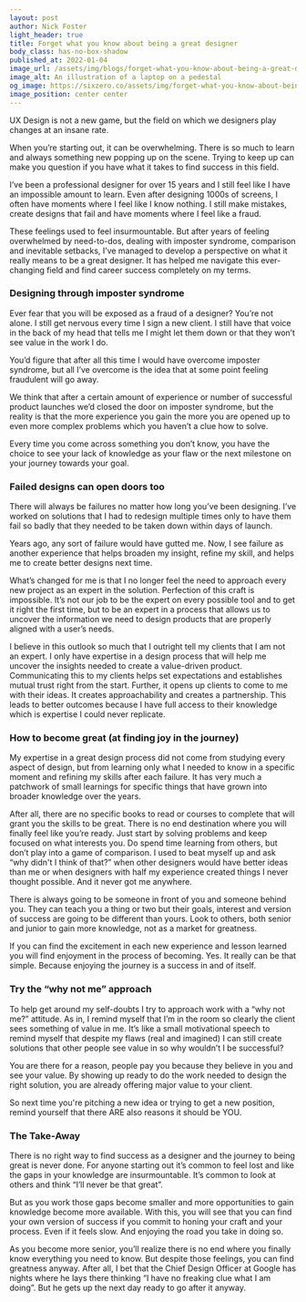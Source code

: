 ```yaml
---
layout: post
author: Nick Foster
light_header: true
title: Forget what you know about being a great designer
body_class: has-no-box-shadow
published_at: 2022-01-04
image_url: /assets/img/blogs/forget-what-you-know-about-being-a-great-designer.png
image_alt: An illustration of a laptop on a pedestal
og_image: https://sixzero.co/assets/img/forget-what-you-know-about-being-a-great-designer--og.png
image_position: center center
---
```



UX Design is not a new game, but the field on which we designers play changes at an insane rate. 

When you’re starting out, it can be overwhelming. There is so much to learn and always something new popping up on the scene. Trying to keep up can make you question if you have what it takes to find success in this field.

I’ve been a professional designer for over 15 years and I still feel like I have an impossible amount to learn.  Even after designing 1000s of screens, I often have moments where I feel like I know nothing. I still make mistakes, create designs that fail and have moments where I feel like a fraud.

These feelings used to feel insurmountable. But after years of feeling overwhelmed by need-to-dos, dealing with imposter syndrome, comparison and inevitable setbacks, I’ve managed to develop a perspective on what it really means to be a great designer. It has helped me navigate this ever-changing field and find career success completely on my terms. 

### Designing through imposter syndrome

Ever fear that you will be exposed as a fraud of a designer? You’re not alone. I still get nervous every time I sign a new client. I still have that voice in the back of my head that tells me I might let them down or that they won’t see value in the work I do. 

You’d figure that after all this time I would have overcome imposter syndrome, but all I’ve overcome is the idea that at some point feeling fraudulent will go away. 

We think that after a certain amount of experience or number of successful product launches we’d closed the door on imposter syndrome, but the reality is that the more experience you gain the more you are opened up to even more complex problems which you haven’t a clue how to solve.

Every time you come across something you don’t know, you have the choice to see your lack of knowledge as your flaw or the next milestone on your journey towards your goal.

### Failed designs can open doors too

There will always be failures no matter how long you’ve been designing. I’ve worked on solutions that I had to redesign multiple times only to have them fail so badly that they needed to be taken down within days of launch. 

Years ago, any sort of failure would have gutted me. Now, I see failure as another experience that helps broaden my insight, refine my skill, and helps me to create better designs next time. 

What’s changed for me is that I no longer feel the need to approach every new project as an expert in the solution.  Perfection of this craft is impossible. It’s not our job to be the expert on every possible tool and to get it right the first time, but to be an expert in a process that allows us to uncover the information we need to design products that are properly aligned with a user’s needs.

I believe in this outlook so much that I outright tell my clients that I am not an expert. I only have expertise in a design process that will help me uncover the insights needed to create a value-driven product. Communicating this to my clients helps set expectations and establishes mutual trust right from the start. Further, it opens up clients to come to me with their ideas. It creates approachability and creates a partnership. This leads to better outcomes because I have full access to their knowledge which is expertise I could never replicate.

### How to become great (at finding joy in the journey)

My expertise in a great design process did not come from studying every aspect of design, but from learning only what I needed to know in a specific moment and refining my skills after each failure. It has very much a patchwork of small learnings for specific things that have grown into broader knowledge over the years.

After all, there are no specific books to read or courses to complete that will grant you the skills to be great. There is no end destination where you will finally feel like you’re ready. Just start by solving problems and keep focused on what interests you. Do spend time learning from others, but don’t play into a game of comparison. I used to beat myself up and ask  “why didn't I think of that?” when other designers would have better ideas than me or when designers with half my experience created things I never thought possible. And it never got me anywhere. 

There is always going to be someone in front of you and someone behind you. They can teach you a thing or two but their goals, interest and version of success are going to be different than yours. Look to others, both senior and junior to gain more knowledge, not as a market for greatness. 

If you can find the excitement in each new experience and lesson learned you will find enjoyment in the process of becoming. Yes. It really can be that simple. Because enjoying the journey is a success in and of itself. 

### Try the “why not me” approach

To help get around my self-doubts I try to approach work with a “why not me?” attitude. As in, I remind myself that I’m in the room so clearly the client sees something of value in me. It’s like a small motivational speech to remind myself that despite my flaws (real and imagined) I can still create solutions that other people see value in so why wouldn’t I be successful? 

You are there for a reason, people pay you because they believe in you and see your value. By showing up ready to do the work needed to design the right solution, you are already offering major value to your client.

So next time you're pitching a new idea or trying to get a new position, remind yourself that there ARE also reasons it should be YOU.

### The Take-Away

There is no right way to find success as a designer and the journey to being great is never done. For anyone starting out it’s common to feel lost and like the gaps in your knowledge are insurmountable. It’s common to look at others and think “I’ll never be that great”.

But as you work those gaps become smaller and more opportunities to gain knowledge become more available. With this, you will see that you can find your own version of success if you commit to honing your craft and your process. Even if it feels slow. And enjoying the road you take in doing so. 

As you become more senior, you’ll realize there is no end where you finally know everything you need to know. But despite those feelings, you can find greatness anyway. After all, I bet that the Chief Design Officer at Google has nights where he lays there thinking “I have no freaking clue what I am doing”. But he gets up the next day ready to go after it anyway. 

